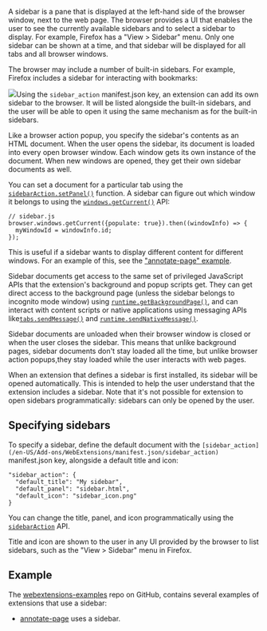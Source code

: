 A sidebar is a pane that is displayed at the left-hand side of the browser window, next to the web page. The browser provides a UI that enables the user to see the currently available sidebars and to select a sidebar to display. For example, Firefox has a "View > Sidebar" menu. Only one sidebar can be shown at a time, and that sidebar will be displayed for all tabs and all browser windows.

The browser may include a number of built-in sidebars. For example, Firefox includes a sidebar for interacting with bookmarks:

![](https://mdn.mozillademos.org/files/14825/bookmarks-sidebar.png)Using the `sidebar_action` manifest.json key, an extension can add its own sidebar to the browser. It will be listed alongside the built-in sidebars, and the user will be able to open it using the same mechanism as for the built-in sidebars.

Like a browser action popup, you specify the sidebar's contents as an HTML document. When the user opens the sidebar, its document is loaded into every open browser window. Each window gets its own instance of the document. When new windows are opened, they get their own sidebar documents as well.

You can set a document for a particular tab using the [`sidebarAction.setPanel()`](/en-US/docs/Mozilla/Add-ons/WebExtensions/API/sidebarAction/setPanel "Sets the HTML document that defines the content of this sidebar.") function.
A sidebar can figure out which window it belongs to using the [`windows.getCurrent()`](/en-US/docs/Mozilla/Add-ons/WebExtensions/API/windows/getCurrent "The documentation about this has not yet been written; please consider contributing!") API:

    // sidebar.js
    browser.windows.getCurrent({populate: true}).then((windowInfo) => {
      myWindowId = windowInfo.id;
    });

This is useful if a sidebar wants to display different content for different windows. For an example of this, see the ["annotate-page" example](https://github.com/mdn/webextensions-examples/tree/master/annotate-page).

Sidebar documents get access to the same set of privileged JavaScript APIs that the extension's background and popup scripts get. They can get direct access to the background page (unless the sidebar belongs to incognito mode window) using [`runtime.getBackgroundPage()`](/en-US/docs/Mozilla/Add-ons/WebExtensions/API/runtime/getBackgroundPage "Retrieves the Window object for the background page running inside the current extension."), and can interact with content scripts or native applications using messaging APIs like[`tabs.sendMessage()`](/en-US/docs/Mozilla/Add-ons/WebExtensions/API/tabs/sendMessage "Sends a single message from the extension's background scripts \(or other privileged scripts, such as popup scripts or options page scripts\) to any content scripts that belong to the extension and are running in the specified tab.") and [`runtime.sendNativeMessage()`](/en-US/docs/Mozilla/Add-ons/WebExtensions/API/runtime/sendNativeMessage "Sends a single message from an extension to a native application.").

Sidebar documents are unloaded when their browser window is closed or when the user closes the sidebar. This means that unlike background pages, sidebar documents don't stay loaded all the time, but unlike browser action popups,they stay loaded while the user interacts with web pages.

When an extension that defines a sidebar is first installed, its sidebar will be opened automatically. This is intended to help the user understand that the extension includes a sidebar. Note that it's not possible for extension to open sidebars programmatically: sidebars can only be opened by the user.

## Specifying sidebars

To specify a sidebar, define the default document with the `[sidebar_action](/en-US/Add-ons/WebExtensions/manifest.json/sidebar_action)` manifest.json key, alongside a default title and icon:

    "sidebar_action": {
      "default_title": "My sidebar",
      "default_panel": "sidebar.html",
      "default_icon": "sidebar_icon.png"
    }

You can change the title, panel, and icon programmatically using the [`sidebarAction`](/en-US/docs/Mozilla/Add-ons/WebExtensions/API/sidebarAction "Gets and sets properties of an extension's sidebar.") API.

Title and icon are shown to the user in any UI provided by the browser to list sidebars, such as the "View > Sidebar" menu in Firefox.

## Example

The [webextensions-examples](https://github.com/mdn/webextensions-examples)
repo on GitHub, contains several examples of extensions that use a sidebar:

  * [annotate-page](https://github.com/mdn/webextensions-examples/tree/master/annotate-page) uses a sidebar.

